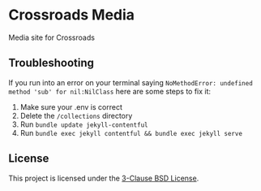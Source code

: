 # Crossroads Media

Media site for Crossroads

## Troubleshooting

If you run into an error on your terminal saying `NoMethodError: undefined method 'sub' for nil:NilClass` here are some steps to fix it:
1. Make sure your .env is correct
2. Delete the `/collections` directory
3. Run `bundle update jekyll-contentful`
4. Run `bundle exec jekyll contentful && bundle exec jekyll serve`

## License

This project is licensed under the [3-Clause BSD License](https://opensource.org/licenses/BSD-3-Clause).